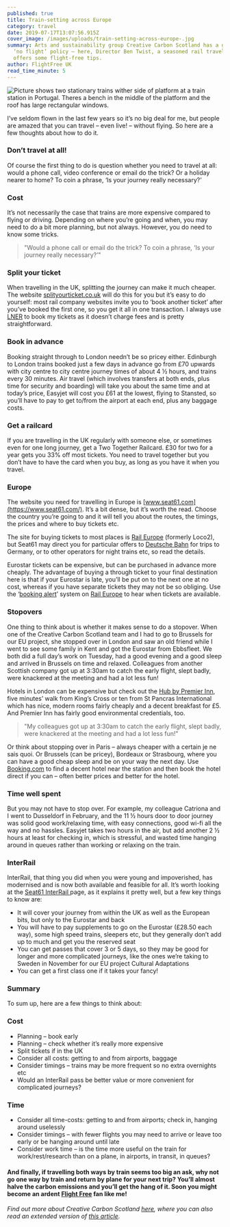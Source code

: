 ```yaml
---
published: true
title: Train-setting across Europe
category: travel
date: 2019-07-17T13:07:56.915Z
cover_image: /images/uploads/train-setting-across-europe-.jpg
summary: Arts and sustainability group Creative Carbon Scotland has a general
  ‘no flight’ policy – here, Director Ben Twist, a seasoned rail traveller,
  offers some flight-free tips.
author: FlightFree UK
read_time_minute: 5
---
```

![Picture shows two stationary trains wither side of platform at a train station in Portugal. Theres a bench in the middle of the platform and the roof has large rectangular windows.](/images/uploads/train-portugal-.jpg "Photo credit: Claudio Schwarz")

I’ve seldom flown in the last few years so it’s no big deal for me, but people are amazed that you can travel – even live! – without flying. So here are a few thoughts about how to do it. 

### **Don’t travel at all!**

Of course the first thing to do is question whether you need to travel at all: would a phone call, video conference or email do the trick? Or a holiday nearer to home? To coin a phrase, ‘Is your journey really necessary?’ 

### **Cost**

It’s not necessarily the case that trains are more expensive compared to flying or driving. Depending on where you’re going and when, you may need to do a bit more planning, but not always. However, you do need to know some tricks. 

> "Would a phone call or email do the trick? To coin a phrase, ‘Is your journey really necessary?’"

### **Split your ticket**

When travelling in the UK, splitting the journey can make it much cheaper. The website [splityourticket.co.uk](https://www.splityourticket.co.uk/) will do this  for you but it’s easy to do yourself: most rail company websites invite you to ‘book another ticket’ after you’ve booked the first one, so you get it all in one transaction. I always use [LNER](https://www.lner.co.uk/) to book my tickets as it doesn’t charge fees and is pretty straightforward. 

### **Book in advance**

Booking straight through to London needn’t be so pricey either. Edinburgh to London trains booked just a few days in advance go from £70 upwards with city centre to city centre journey times of about 4 ½ hours, and trains every 30 minutes. Air travel (which involves transfers at both ends, plus time for security and boarding) will take you about the same time and at today’s price, Easyjet will cost you £61 at the lowest, flying to Stansted, so you’ll have to pay to get to/from the airport at each end, plus any baggage costs. 

### **Get a railcard**

If you are travelling in the UK regularly with someone else, or sometimes even for one long journey, get a Two Together Railcard. £30 for two for a year gets you 33% off most tickets. You need to travel together but you don’t have to have the card when you buy, as long as you have it when you travel.

### **Europe**

The website you need for travelling in Europe is [www.seat61.com](https://www.seat61.com/). It’s a bit dense, but it’s worth the read. Choose the country you’re going to and it will tell you about the routes, the timings, the prices and where to buy tickets etc. 

The site for buying tickets to most places is [Rail Europe](https://raileurope.co.uk) (formerly Loco2), but Seat61 may direct you for particular offers to [Deutsche Bahn](https://www.bahn.com/en/view/index.shtml) for trips to Germany, or to other operators for night trains etc, so read the details.  

Eurostar tickets can be expensive, but can be purchased in advance more cheaply. The advantage of buying a through ticket to your final destination here is that if your Eurostar is late, you’ll be put on to the next one at no cost, whereas if you have separate tickets they may not be so obliging. Use the ‘[booking alert](https://help.loco2.com/article/316-how-far-in-advance-can-i-book#reminder)’ system on [Rail Europe](https://raileurope.co.uk) to hear when tickets are available.

### **Stopovers**

One thing to think about is whether it makes sense to do a stopover. When one of the Creative Carbon Scotland team and I had to go to Brussels for our EU project, she stopped over in London and saw an old friend while I went to see some family in Kent and got the Eurostar from Ebbsfleet. We both did a full day’s work on Tuesday, had a good evening and a good sleep and arrived in Brussels on time and relaxed. Colleagues from another Scottish company got up at 3:30am to catch the early flight, slept badly, were knackered at the meeting and had a lot less fun! 

Hotels in London can be expensive but check out the [Hub by Premier Inn](https://www.premierinn.com/gb/en/hotels/england/greater-london/london/hub-london-kings-cross.html), five minutes’ walk from King’s Cross or ten from St Pancras International which has nice, modern rooms fairly cheaply and a decent breakfast for £5. And Premier Inn has fairly good environmental credentials, too. 

> "My colleagues got up at 3:30am to catch the early flight, slept badly, were knackered at the meeting and had a lot less fun!"

Or think about stopping over in Paris – always cheaper with a certain je ne sais quoi. Or Brussels (can be pricey), Bordeaux or Strasbourg, where you can have a good cheap sleep and be on your way the next day. Use [Booking.com](https://www.booking.com/index.en-gb.html?label=gen173nr-1BCAEoggI46AdIM1gEaFCIAQGYAQm4ARfIARTYAQHoAQGIAgGoAgO4AvH5suwFwAIB;sid=65bf162a9ab8fa1005e8f2e4a05e503f;keep_landing=1&sb_price_type=total&) to find a decent hotel near the station and then book the hotel direct if you can – often better prices and better for the hotel.

### **Time well spent**

But you may not have to stop over. For example, my colleague Catriona and I went to Dusseldorf in February, and the 11 ½ hours door to door journey was solid good work/relaxing time, with easy connections, good wi-fi all the way and no hassles. Easyjet takes two hours in the air, but add another 2 ½ hours at least for checking in, which is stressful, and wasted time hanging around in queues rather than working or relaxing on the train. 

### **InterRail**

InterRail, that thing you did when you were young and impoverished, has modernised and is now both available and feasible for all. It’s worth looking at the [Seat61 InterRail ](https://www.seat61.com/InterRail-pass-guide.htm)page, as it explains it pretty well, but a few key things to know are:

* It will cover your journey from within the UK as well as the European bits, but only to the Eurostar and back
* You will have to pay supplements to go on the Eurostar (£28.50 each way), some high speed trains, sleepers etc, but they generally don’t add up to much and get you the reserved seat
* You can get passes that cover 3 or 5 days, so they may be good for longer and more complicated journeys, like the ones we’re taking to Sweden in November for our EU project Cultural Adaptations
* You can get a first class one if it takes your fancy! 

### **Summary**

To sum up, here are a few things to think about: 

### **Cost**

* Planning – book early
* Planning – check whether it’s really more expensive  
* Split tickets if in the UK 
* Consider all costs: getting to and from airports, baggage 
* Consider timings – trains may be more frequent so no extra overnights etc 
* Would an InterRail pass be better value or more convenient for complicated journeys? 

### **Time**

* Consider all time-costs: getting to and from airports; check in, hanging around uselessly
* Consider timings – with fewer flights you may need to arrive or leave too early or be hanging around until late 
* Consider work time – is the time more useful on the train for work/rest/research than on a plane, in airports, in transit, in queues? 

#### And finally, if travelling both ways by train seems too big an ask, why not go one way by train and return by plane for your next trip? You’ll almost halve the carbon emissions and you’ll get the hang of it. Soon you might become an ardent [Flight Free](https://www.flightfree.co.uk/) fan like me!

*Find out more about Creative Carbon Scotland* *[here](https://www.creativecarbonscotland.com/), where you can also read an extended version of* *[this article](https://www.creativecarbonscotland.com/bens-strategy-blog-flight-free/).*